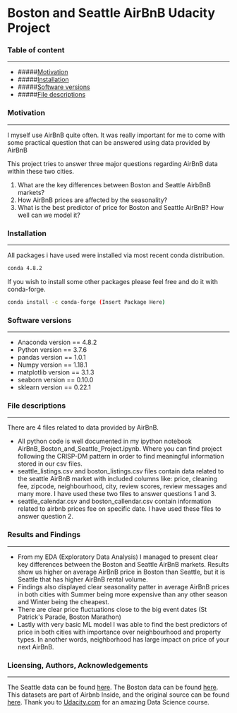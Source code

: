 # Boston and Seattle AirBnB Udacity Project


### Table of content
---------------
* #####[Motivation](https://github.com/IamGr0o0t/AirBnB_Boston_and_Seattle#motivation)
* #####[Installation](https://github.com/IamGr0o0t/AirBnB_Boston_and_Seattle#installation)
* #####[Software versions](https://github.com/IamGr0o0t/AirBnB_Boston_and_Seattle#software-versions)
* #####[File descriptions](https://github.com/IamGr0o0t/AirBnB_Boston_and_Seattle#file-Descriptions)


### Motivation
---------------
I myself use AirBnB quite often. It was really important for me to come with some practical question that can be answered using data provided by AirBnB

This project tries to answer three major questions regarding AirBnB data within these two cities.
1. What are the key differences between Boston and Seattle AirbBnB markets?
2. How AirBnB prices are affected by the seasonality?
3. What is the best predictor of price for Boston and Seattle AirBnB? How well can we model it?


### Installation
---------------
All packages i have used were installed via most recent conda distribution.
```bash
conda 4.8.2
```
If you wish to install some other packages please feel free and do it with conda-forge.
```bash
conda install -c conda-forge (Insert Package Here)
```
### Software versions
---------------
* Anaconda version == 4.8.2
* Python version == 3.7.6
* pandas version == 1.0.1
* Numpy version == 1.18.1
* matplotlib version == 3.1.3
* seaborn version == 0.10.0
* sklearn version == 0.22.1

### File descriptions
---------------
There are 4 files related to data provided by AirBnB.

* All python code is well documented in my ipython notebook AirBnB_Boston_and_Seattle_Project.ipynb. Where you can find project following the CRISP-DM
  pattern in order to find meaningful information stored in our csv files.
* seattle_listings.csv and boston_listings.csv files contain data related to the seattle AirBnB market with included columns like: price, cleaning fee, 
  zipcode, neighbourhood, city, review scores, review messages and many more. I have used these two files to answer questions 1 and 3.
* seattle_calendar.csv and boston_callendar.csv contain information related to airbnb prices fee on specific date. I have used these files to answer 
  question 2.

### Results and Findings
---------------
* From my EDA (Exploratory Data Analysis) I managed to present clear key differences between the Boston and Seattle AirBnB markets. Results show us 
  higher on average AirBnB price in Boston than Seattle, but it is Seattle that has higher AirBnB rental volume. 
* Findings also displayed clear seasonality patter in average AirBnB prices in both cities with Summer being more expensive than any other season and 
  Winter being the cheapest.
* There are clear price fluctuations close to the big event dates (St Patrick's Parade, Boston Marathon)
* Lastly with very basic ML model I was able to find the best predictors of price in both cities with importance over neighbourhood and property types. 
  In another words, neighborhood has large impact on price of your next AirBnB.

### Licensing, Authors, Acknowledgements
---------------
The Seattle data can be found [here](https://www.kaggle.com/airbnb/seattle/data).
The Boston data can be found [here](https://www.kaggle.com/airbnb/boston).
This datasets are part of Airbnb Inside, and the original source can be found [here](http://insideairbnb.com/get-the-data.html).
Thank you to [Udacity.com](https://classroom.udacity.com) for an amazing Data Science course.
